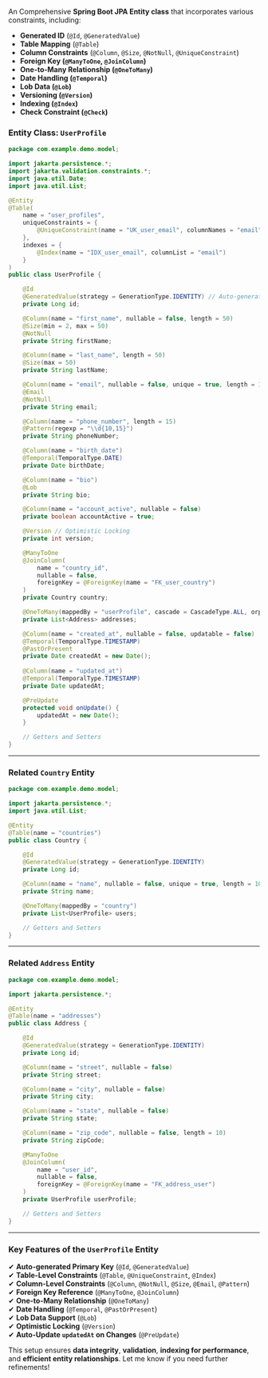 An Comprehensive **Spring Boot JPA Entity class** that incorporates various constraints, including:  

- **Generated ID** (`@Id`, `@GeneratedValue`)  
- **Table Mapping** (`@Table`)  
- **Column Constraints** (`@Column`, `@Size`, `@NotNull`, `@UniqueConstraint`)  
- **Foreign Key (`@ManyToOne`, `@JoinColumn`)**  
- **One-to-Many Relationship (`@OneToMany`)**  
- **Date Handling (`@Temporal`)**  
- **Lob Data (`@Lob`)**  
- **Versioning (`@Version`)**  
- **Indexing (`@Index`)**  
- **Check Constraint (`@Check`)**  

### **Entity Class: `UserProfile`**
```java
package com.example.demo.model;

import jakarta.persistence.*;
import jakarta.validation.constraints.*;
import java.util.Date;
import java.util.List;

@Entity
@Table(
    name = "user_profiles",
    uniqueConstraints = {
        @UniqueConstraint(name = "UK_user_email", columnNames = "email")
    },
    indexes = {
        @Index(name = "IDX_user_email", columnList = "email")
    }
)
public class UserProfile {

    @Id
    @GeneratedValue(strategy = GenerationType.IDENTITY) // Auto-generated primary key
    private Long id;

    @Column(name = "first_name", nullable = false, length = 50)
    @Size(min = 2, max = 50)
    @NotNull
    private String firstName;

    @Column(name = "last_name", length = 50)
    @Size(max = 50)
    private String lastName;

    @Column(name = "email", nullable = false, unique = true, length = 100)
    @Email
    @NotNull
    private String email;

    @Column(name = "phone_number", length = 15)
    @Pattern(regexp = "\\d{10,15}")
    private String phoneNumber;

    @Column(name = "birth_date")
    @Temporal(TemporalType.DATE)
    private Date birthDate;

    @Column(name = "bio")
    @Lob
    private String bio;

    @Column(name = "account_active", nullable = false)
    private boolean accountActive = true;

    @Version // Optimistic Locking
    private int version;

    @ManyToOne
    @JoinColumn(
        name = "country_id",
        nullable = false,
        foreignKey = @ForeignKey(name = "FK_user_country")
    )
    private Country country;

    @OneToMany(mappedBy = "userProfile", cascade = CascadeType.ALL, orphanRemoval = true)
    private List<Address> addresses;

    @Column(name = "created_at", nullable = false, updatable = false)
    @Temporal(TemporalType.TIMESTAMP)
    @PastOrPresent
    private Date createdAt = new Date();
    
    @Column(name = "updated_at")
    @Temporal(TemporalType.TIMESTAMP)
    private Date updatedAt;

    @PreUpdate
    protected void onUpdate() {
        updatedAt = new Date();
    }

    // Getters and Setters
}
```

---

### **Related `Country` Entity**
```java
package com.example.demo.model;

import jakarta.persistence.*;
import java.util.List;

@Entity
@Table(name = "countries")
public class Country {

    @Id
    @GeneratedValue(strategy = GenerationType.IDENTITY)
    private Long id;

    @Column(name = "name", nullable = false, unique = true, length = 100)
    private String name;

    @OneToMany(mappedBy = "country")
    private List<UserProfile> users;

    // Getters and Setters
}
```

---

### **Related `Address` Entity**
```java
package com.example.demo.model;

import jakarta.persistence.*;

@Entity
@Table(name = "addresses")
public class Address {

    @Id
    @GeneratedValue(strategy = GenerationType.IDENTITY)
    private Long id;

    @Column(name = "street", nullable = false)
    private String street;

    @Column(name = "city", nullable = false)
    private String city;

    @Column(name = "state", nullable = false)
    private String state;

    @Column(name = "zip_code", nullable = false, length = 10)
    private String zipCode;

    @ManyToOne
    @JoinColumn(
        name = "user_id",
        nullable = false,
        foreignKey = @ForeignKey(name = "FK_address_user")
    )
    private UserProfile userProfile;

    // Getters and Setters
}
```

---

### **Key Features of the `UserProfile` Entity**
✔ **Auto-generated Primary Key** (`@Id`, `@GeneratedValue`)  
✔ **Table-Level Constraints** (`@Table`, `@UniqueConstraint`, `@Index`)  
✔ **Column-Level Constraints** (`@Column`, `@NotNull`, `@Size`, `@Email`, `@Pattern`)  
✔ **Foreign Key Reference** (`@ManyToOne`, `@JoinColumn`)  
✔ **One-to-Many Relationship** (`@OneToMany`)  
✔ **Date Handling** (`@Temporal`, `@PastOrPresent`)  
✔ **Lob Data Support** (`@Lob`)  
✔ **Optimistic Locking** (`@Version`)  
✔ **Auto-Update `updatedAt` on Changes** (`@PreUpdate`)  

This setup ensures **data integrity**, **validation**, **indexing for performance**, and **efficient entity relationships**. Let me know if you need further refinements!